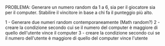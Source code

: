 PROBLEMA: Generare un numero random da 1 a 6, sia per il giocatore sia per il computer. 
Stabilire il vincitore in base a chi fa il punteggio più alto.

1 - Generare due numeri random contemporaneamente (Math random?)
2 - creare la condizione secondo cui se il numero del computer è maggiore di quello dell'utente vince il computer
3 - creare la condizione secondo cui se il numero dell'utente è maggiore di quello del computer vince l'utente
